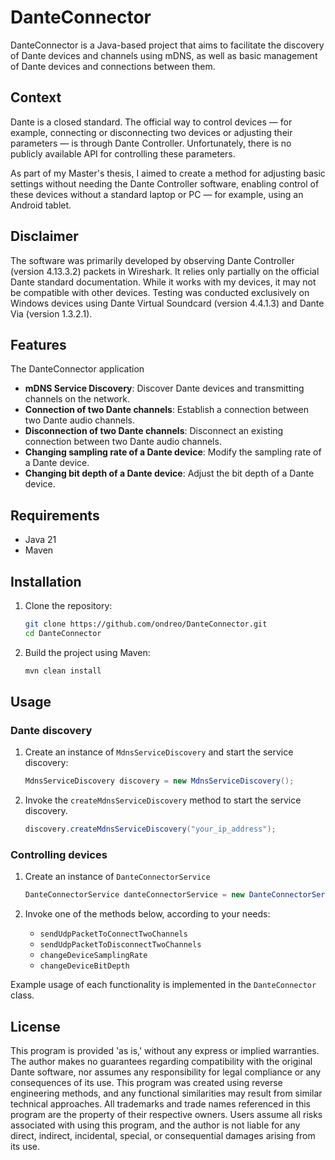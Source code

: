 # DanteConnector

DanteConnector is a Java-based project that aims to facilitate the discovery of Dante devices and channels using mDNS, as well as basic management of Dante devices and connections between them.

## Context

Dante is a closed standard. The official way to control devices — for example, connecting or disconnecting two devices or adjusting their parameters — is through Dante Controller. Unfortunately, there is no publicly available API for controlling these parameters.

As part of my Master's thesis, I aimed to create a method for adjusting basic settings without needing the Dante Controller software, enabling control of these devices without a standard laptop or PC — for example, using an Android tablet.

## Disclaimer

The software was primarily developed by observing Dante Controller (version 4.13.3.2) packets in Wireshark. It relies only partially on the official Dante standard documentation. While it works with my devices, it may not be compatible with other devices. Testing was conducted exclusively on Windows devices using Dante Virtual Soundcard (version 4.4.1.3) and Dante Via (version 1.3.2.1).

## Features

The DanteConnector application 
- **mDNS Service Discovery**: Discover Dante devices and transmitting channels on the network.
- **Connection of two Dante channels**: Establish a connection between two Dante audio channels.
- **Disconnection of two Dante channels**: Disconnect an existing connection between two Dante audio channels.
- **Changing sampling rate of a Dante device**: Modify the sampling rate of a Dante device.
- **Changing bit depth of a Dante device**: Adjust the bit depth of a Dante device.

## Requirements

- Java 21
- Maven

## Installation

1. Clone the repository:
    ```sh
    git clone https://github.com/ondreo/DanteConnector.git
    cd DanteConnector
    ```

2. Build the project using Maven:
    ```sh
    mvn clean install
    ```

## Usage

### Dante discovery

1. Create an instance of `MdnsServiceDiscovery` and start the service discovery:
    ```java
    MdnsServiceDiscovery discovery = new MdnsServiceDiscovery();
   ```

2. Invoke the `createMdnsServiceDiscovery` method to start the service discovery.
   ```java
   discovery.createMdnsServiceDiscovery("your_ip_address");
   ```

### Controlling devices

1. Create an instance of `DanteConnectorService`
    ```java
    DanteConnectorService danteConnectorService = new DanteConnectorServiceImpl();
   ```

2. Invoke one of the methods below, according to your needs:
   - `sendUdpPacketToConnectTwoChannels`
   - `sendUdpPacketToDisconnectTwoChannels`
   - `changeDeviceSamplingRate`
   - `changeDeviceBitDepth`

Example usage of each functionality is implemented in the `DanteConnector` class.


## License

This program is provided 'as is,' without any express or implied warranties. The author makes no guarantees regarding compatibility with the original Dante software, nor assumes any responsibility for legal compliance or any consequences of its use. This program was created using reverse engineering methods, and any functional similarities may result from similar technical approaches. All trademarks and trade names referenced in this program are the property of their respective owners. Users assume all risks associated with using this program, and the author is not liable for any direct, indirect, incidental, special, or consequential damages arising from its use.
